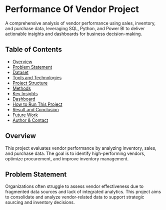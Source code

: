 # Performance Of Vendor Project

A comprehensive analysis of vendor performance using sales, inventory, and purchase data, leveraging SQL, Python, and Power BI to deliver actionable insights and dashboards for business decision-making.

## Table of Contents
- [Overview](#overview)
- [Problem Statement](#problem-statement)
- [Dataset](#dataset)
- [Tools and Technologies](#tools-and-technologies)
- [Project Structure](#project-structure)
- [Methods](#methods)
- [Key Insights](#key-insights)
- [Dashboard](#dashboard)
- [How to Run This Project](#how-to-run-this-project)
- [Result and Conclusion](#result-and-conclusion)
- [Future Work](#future-work)
- [Author & Contact](#author--contact)

## Overview
This project evaluates vendor performance by analyzing inventory, sales, and purchase data. The goal is to identify high-performing vendors, optimize procurement, and improve inventory management.

## Problem Statement
Organizations often struggle to assess vendor effectiveness due to fragmented data sources and lack of integrated analytics. This project aims to consolidate and analyze vendor-related data to support strategic sourcing and inventory decisions.

## Dataset
- **Raw Data:** Includes begin and end inventory, purchase prices, purchases, sales, and vendor invoices.
- **Vendor Sales Summary:** Aggregated sales data per vendor.

## Tools and Technologies
- SQL (for data extraction and transformation)
- Python (for data analysis and reporting)
- Power BI (for dashboard visualization)

## Project Structure
```
dashboard/
    vendor_performance_dashboard_power_bi/
data/
    raw_data/
        begin_inventory/
        end_inventory/
        purchase_prices/
        purchases/
        sales/
        vendor_invoice/
    vendor_sales_summary/
images/
db/
    logs/
    inventory1/
notebook/
    exploratory_data_analysis_sql_phyton/
    vendor_performance_analysis_sql_phyton/
src/
    get_vendor_summary/
    inventory_db/
vedor_performance_analysis_report.pdf   
```

## Methods
- Data extraction and cleaning using SQL and Python.
- Exploratory data analysis to identify trends and outliers.
- Vendor performance scoring based on sales, inventory turnover, and purchase efficiency.
- Visualization of key metrics in Power BI.

## Key Insights
- Identification of top and underperforming vendors.
- Trends in inventory turnover and purchase efficiency.
- Actionable recommendations for procurement and inventory management.

## Dashboard
Interactive Power BI dashboard visualizing vendor performance metrics, sales trends, and inventory analysis.

#### Preview
![alt text](image.png)


## How to Run This Project
1. Clone the repository.
2. Set up the database using scripts in `db/`.
3. Run data processing notebooks in `notebook/`.
4. Open the Power BI dashboard in `dashboard/vendor_performance_dashboard_power_bi/`.

## Result and Conclusion
The project delivers a unified view of vendor performance, enabling data-driven decisions for vendor selection and inventory optimization.

## Future Work
- Automate data pipeline for real-time analytics.
- Integrate additional data sources (e.g., supplier ratings).
- Enhance predictive analytics for vendor performance.

## Author & Contact
Name : Sai Krishna Sajjanam

Email: sai.newmailbox@gmail.com

